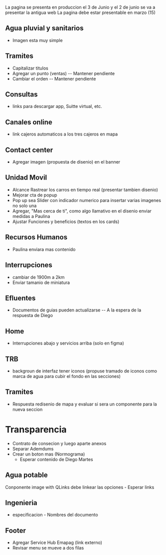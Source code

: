 La pagina se presenta en produccion el 3 de Junio y el 2 de junio se va a presentar la antigua web
La pagina debe estar presentable en marzo (15)

## Agua pluvial y sanitarios
* Imagen esta muy simple

## Tramites
* Capitalizar titulos
* Agregar un punto (ventas) -- Mantener pendiente
* Cambiar el orden -- Mantener pendiente

## Consultas
* links para descargar app, Suitte virtual, etc.

## Canales online
* link cajeros automaticos a los tres cajeros en mapa

## Contact center
* Agregar imagen (propuesta de disenio) en el banner

## Unidad Movil
* Alcance Rastrear los carros en tiempo real (presentar tambien disenio)
* Mejorar cta de popup
* Pop up sea Slider con indicador numerico para insertar varias imagenes no solo una
* Agregar, "Mas cerca de ti", como algo llamativo en el disenio enviar medidas a Paulina
* Ajustar Funciones y beneficios (textos en los cards)

## Recursos Humanos
* Paulina enviara mas contenido

## Interrupciones
* cambiar de 1900m a 2km
* Enviar tamanio de miniatura

## Efluentes
* Documentos de guias pueden actualizarse -- A la espera de la respuesta de Diego

## Home
* Interrupciones abajo y servicios arriba (solo en figma)

## TRB
* backgroun de interfaz tener iconos (propuse tramado de iconos como marca de agua para cubir el fondo en las secciones)

## Tramites
* Respuesta redisenio de mapa y evaluar si sera un componente para la nueva seccion

# Transparencia
* Contrato de consecion y luego aparte anexos
* Separar Ademdums
* Crear un boton mas (Normograma)
	* Esperar contenido de Diego Martes

## Agua potable
Conponente image with QLinks debe linkear las opciones - Esperar links

## Ingenieria
* especificacion - Nombres del documento

## Footer
* Agregar Service Hub Emapag (link externo)
*  Revisar menu se mueve a dos filas